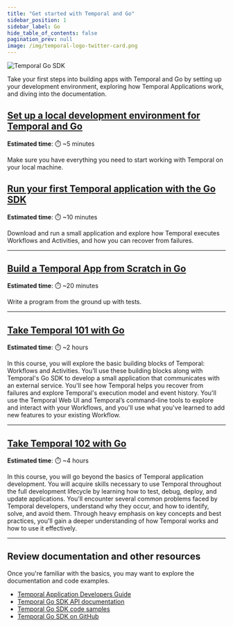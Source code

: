 ```yaml
---
title: "Get started with Temporal and Go"
sidebar_position: 1
sidebar_label: Go
hide_table_of_contents: false
pagination_prev: null
image: /img/temporal-logo-twitter-card.png
---
```


![Temporal Go SDK](/img/sdk_banners/banner_go.png)

Take your first steps into building apps with Temporal and Go by setting up your development environment, exploring how Temporal Applications work, and diving into the documentation.

## [Set up a local development environment for Temporal and Go](dev_environment/index.md)

**Estimated time**: ⏱️ ~5 minutes

Make sure you have everything you need to start working with Temporal on your local machine.

## [Run your first Temporal application with the Go SDK](first_program_in_go/index.md)

**Estimated time**: ⏱️ ~10 minutes

Download and run a small application and explore how Temporal executes Workflows and Activities, and how you can recover from failures.

----

## [Build a Temporal App from Scratch in Go](hello_world_in_go/index.md)

**Estimated time**: ⏱️ ~20 minutes

Write a program from the ground up with tests. 

----

## [Take Temporal 101 with Go](/courses/temporal_101/go.md)

**Estimated time**: ⏱️ ~2 hours

In this course, you will explore the basic building blocks of Temporal: Workflows and Activities. You’ll use these building blocks along with Temporal's Go SDK to develop a small application that communicates with an external service. You'll see how Temporal helps you recover from failures and explore Temporal's execution model and event history. You'll use the Temporal Web UI and Temporal’s command-line tools to explore and interact with your Workflows, and you'll use what you've learned to add new features to your existing Workflow.

----

## [Take Temporal 102 with Go](/courses/temporal_102/go.md)

**Estimated time**: ⏱️ ~4 hours

In this course, you will go beyond the basics of Temporal application development. You will acquire skills necessary to use Temporal throughout the full development lifecycle by learning how to test, debug, deploy, and update applications. You'll encounter several common problems faced by Temporal developers, understand why they occur, and how to identify, solve, and avoid them. Through heavy emphasis on key concepts and best practices, you'll gain a deeper understanding of how Temporal works and how to use it effectively.

----

## Review documentation and other resources

Once you're familiar with the basics, you may want to explore the documentation and code examples.

* [Temporal Application Developers Guide](https://docs.temporal.io/dev-guide/go)
* [Temporal Go SDK API documentation](https://go.temporal.io/)
* [Temporal Go SDK code samples](https://github.com/temporalio/samples-go)
* [Temporal Go SDK on GitHub](https://github.com/temporalio/sdk-go)
